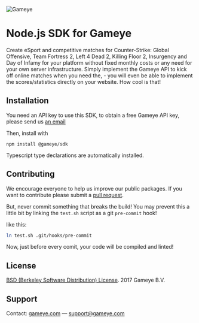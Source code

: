 ![Gameye](https://gameye.com/img/logo_blue.png)

# Node.js SDK for Gameye

Create eSport and competitive matches for Counter-Strike: Global Offensive, Team Fortress 2, Left 4 Dead 2, Killing Floor 2, Insurgency and Day of Infamy for your platform without fixed monthly costs or any need for your own server infrastructure. Simply implement the Gameye API to kick off online matches when you need the, - you will even be able to implement the scores/statistics directly on your website. How cool is that!


## Installation
You need an API key to use this SDK, to obtain a free Gameye API key, please send us [an email](mailto:support@gameye.com)

Then, install with
```
npm install @gameye/sdk
```

Typescript type declarations are automatically installed.


## Contributing
We encourage everyone to help us improve our public packages. If you want to
contribute please submit a [pull request](https://github.com/Gameye/gameye-sdk-node/pulls).

But, never commit something that breaks the build! You may prevent this a
little bit by linking the `test.sh` script as a git `pre-commit` hook!

like this:
```bash
ln test.sh .git/hooks/pre-commit
```

Now, just before every comit, your code will be compiled and linted!


## License
[BSD (Berkeley Software Distribution) License](https://opensource.org/licenses/bsd-license.php). 2017 Gameye B.V.


## Support
Contact: [gameye.com](https://gameye.com) — support@gameye.com

